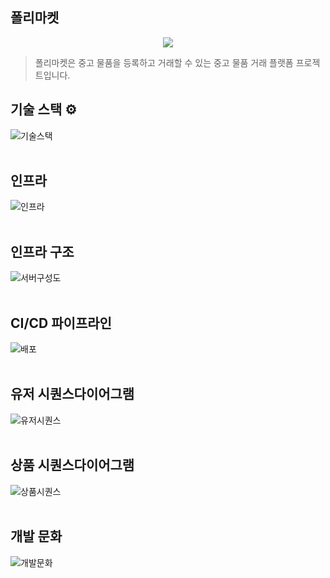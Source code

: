 ## 폴리마켓
<p align="center">
  <img src="https://github.com/minjun7984/readme-image/blob/main/%E1%84%85%E1%85%A9%E1%84%80%E1%85%A91.png">
</p>

> 폴리마켓은 중고 물품을 등록하고 거래할 수 있는 중고 물품 거래 플랫폼 프로젝트입니다.


## 기술 스택 ⚙️
![기술스택](https://github.com/minjun7984/readme-image/blob/main/%E1%84%80%E1%85%B5%E1%84%89%E1%85%AE%E1%86%AF%E1%84%89%E1%85%B3%E1%84%90%E1%85%A2%E1%86%A8.jpeg)
</br>
</br>
## 인프라
![인프라](https://github.com/minjun7984/readme-image/blob/main/%E1%84%8B%E1%85%B5%E1%86%AB%E1%84%91%E1%85%B3%E1%84%85%E1%85%A1.jpeg)
</br>
</br>
## 인프라 구조
![서버구성도](https://github.com/minjun7984/readme-image/blob/main/%E1%84%89%E1%85%A5%E1%84%87%E1%85%A5%E1%84%80%E1%85%AE%E1%84%89%E1%85%A5%E1%86%BC%E1%84%83%E1%85%A9.jpeg)
</br>
</br>
## CI/CD 파이프라인
![배포](https://github.com/minjun7984/readme-image/blob/main/%E1%84%87%E1%85%A2%E1%84%91%E1%85%A9.jpeg)
</br>
</br>
## 유저 시퀀스다이어그램
![유저시퀀스](https://github.com/minjun7984/readme-image/blob/main/%E1%84%8B%E1%85%B2%E1%84%8C%E1%85%A5%E1%84%8C%E1%85%A5%E1%86%BC%E1%84%87%E1%85%A9.png)
</br>
</br>
## 상품 시퀀스다이어그램
![상품시퀀스](https://github.com/minjun7984/readme-image/blob/main/%E1%84%89%E1%85%A1%E1%86%BC%E1%84%91%E1%85%AE%E1%86%B7%E1%84%89%E1%85%B5%E1%84%8F%E1%85%AF%E1%86%AB%E1%84%89%E1%85%B3%E1%84%83%E1%85%A1%E1%84%8B%E1%85%B5%E1%84%8B%E1%85%A5%E1%84%80%E1%85%B3%E1%84%85%E1%85%A2%E1%86%B7%20(1).jpg)
</br>
</br>
## 개발 문화
![개발문화](https://github.com/minjun7984/readme-image/blob/main/%E1%84%80%E1%85%A2%E1%84%87%E1%85%A1%E1%86%AF%E1%84%86%E1%85%AE%E1%86%AB%E1%84%92%E1%85%AA.png)
